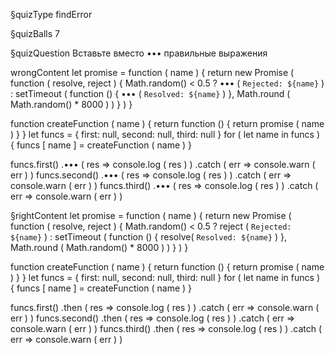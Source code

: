 §quizType
findError

§quizBalls
7

§quizQuestion
Вставьте вместо ••• правильные выражения



wrongContent
let promise = function ( name ) {
    return new Promise (
        function ( resolve, reject ) {
            Math.random() < 0.5 ? ••• ( `Rejected: ${name}` ) :
                setTimeout (
                    function () {
                        ••• ( `Resolved: ${name}` )
                    },
                    Math.round ( Math.random() * 8000 )
                )
        }
    )
}

function createFunction ( name ) {
    return function () {
        return promise ( name )
    }
}
let funcs = { first: null, second: null, third: null }
for ( let name in funcs ) {
    funcs [ name ] = createFunction ( name )
}

funcs.first()
    .••• ( res => console.log ( res ) )
    .catch ( err => console.warn ( err ) )
funcs.second()
    .••• ( res => console.log ( res ) )
    .catch ( err => console.warn ( err ) )
funcs.third()
    .••• ( res => console.log ( res ) )
    .catch ( err => console.warn ( err ) )

§rightContent
let promise = function ( name ) {
    return new Promise (
        function ( resolve, reject ) {
            Math.random() < 0.5 ? reject ( `Rejected: ${name}` ) :
                setTimeout (
                    function () {
                        resolve( `Resolved: ${name}` )
                    },
                    Math.round ( Math.random() * 8000 )
                )
        }
    )
}

function createFunction ( name ) {
    return function () {
        return promise ( name )
    }
}
let funcs = { first: null, second: null, third: null }
for ( let name in funcs ) {
    funcs [ name ] = createFunction ( name )
}

funcs.first()
    .then ( res => console.log ( res ) )
    .catch ( err => console.warn ( err ) )
funcs.second()
    .then ( res => console.log ( res ) )
    .catch ( err => console.warn ( err ) )
funcs.third()
    .then ( res => console.log ( res ) )
    .catch ( err => console.warn ( err ) )
